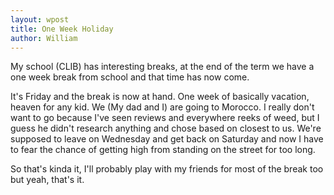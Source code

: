 ```yaml
---
layout: wpost
title: One Week Holiday
author: William
---
```


My school (CLIB) has interesting breaks, at the end of the term we have a one week break from school and that time has now come. 

It's Friday and the break is now at hand. One week of basically vacation, heaven for any kid. We (My dad and I) are going to Morocco.  I really don't want to go because I've seen reviews and everywhere reeks of weed, but I guess he didn't research anything and chose based on closest to us. We're supposed to leave on Wednesday and get back on Saturday and now I have to fear the chance of getting high from standing on the street for too long. 

So that's kinda it, I'll probably play with my friends for most of the break too but yeah, that's it.
